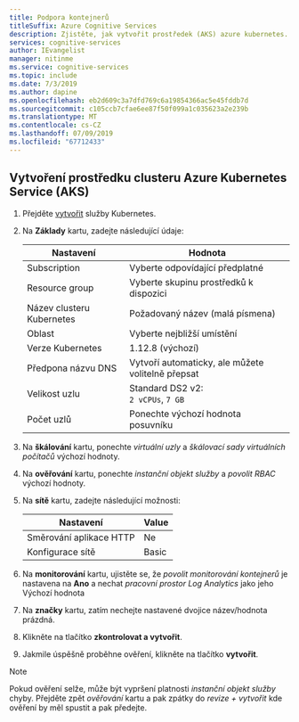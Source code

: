 ```yaml
---
title: Podpora kontejnerů
titleSuffix: Azure Cognitive Services
description: Zjistěte, jak vytvořit prostředek (AKS) azure kubernetes.
services: cognitive-services
author: IEvangelist
manager: nitinme
ms.service: cognitive-services
ms.topic: include
ms.date: 7/3/2019
ms.author: dapine
ms.openlocfilehash: eb2d609c3a7dfd769c6a19854366ac5e45fddb7d
ms.sourcegitcommit: c105ccb7cfae6ee87f50f099a1c035623a2e239b
ms.translationtype: MT
ms.contentlocale: cs-CZ
ms.lasthandoff: 07/09/2019
ms.locfileid: "67712433"
---
```

## <a name="create-an-azure-kubernetes-service-aks-cluster-resource"></a>Vytvoření prostředku clusteru Azure Kubernetes Service (AKS)

1. Přejděte [vytvořit](https://ms.portal.azure.com/#create/microsoft.aks) služby Kubernetes.

1. Na **Základy** kartu, zadejte následující údaje:

    |Nastavení|Hodnota|
    |--|--|
    |Subscription|Vyberte odpovídající předplatné|
    |Resource group|Vyberte skupinu prostředků k dispozici|
    |Název clusteru Kubernetes|Požadovaný název (malá písmena)|
    |Oblast|Vyberte nejbližší umístění|
    |Verze Kubernetes|1.12.8 (výchozí)|
    |Předpona názvu DNS|Vytvoří automaticky, ale můžete volitelně přepsat|
    |Velikost uzlu|Standard DS2 v2:<br>`2 vCPUs`, `7 GB`|
    |Počet uzlů|Ponechte výchozí hodnota posuvníku|

1. Na **škálování** kartu, ponechte *virtuální uzly* a *škálovací sady virtuálních počítačů* výchozí hodnoty.
1. Na **ověřování** kartu, ponechte *instanční objekt služby* a *povolit RBAC* výchozí hodnoty.
1. Na **sítě** kartu, zadejte následující možnosti:

    |Nastavení|Value|
    |--|--|
    |Směrování aplikace HTTP|Ne|
    |Konfigurace sítě|Basic|

1. Na **monitorování** kartu, ujistěte se, že *povolit monitorování kontejnerů* je nastavena na **Ano** a nechat *pracovní prostor Log Analytics* jako jeho Výchozí hodnota
1. Na **značky** kartu, zatím nechejte nastavené dvojice název/hodnota prázdná.
1. Klikněte na tlačítko **zkontrolovat a vytvořit**.
1. Jakmile úspěšně proběhne ověření, klikněte na tlačítko **vytvořit**.

> [!NOTE]
> Pokud ověření selže, může být vypršení platnosti *instanční objekt služby* chyby. Přejděte zpět *ověřování* kartu a pak zpátky do *revize + vytvořit* kde ověření by měl spustit a pak předejte.

